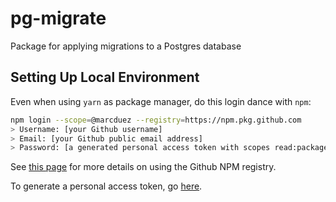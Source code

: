 # pg-migrate

Package for applying migrations to a Postgres database

## Setting Up Local Environment

Even when using `yarn` as package manager, do this login dance with `npm`:

```sh
npm login --scope=@marcduez --registry=https://npm.pkg.github.com
> Username: [your Github username]
> Email: [your Github public email address]
> Password: [a generated personal access token with scopes read:packages and repo]
```

See [this page](https://docs.github.com/en/packages/working-with-a-github-packages-registry/working-with-the-npm-registry) for more details on using the Github NPM registry.

To generate a personal access token, go [here](https://github.com/settings/tokens).
